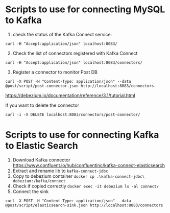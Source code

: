 # Scripts to use for connecting MySQL to Kafka

1. check the status of the Kafka Connect service:
```
curl -H "Accept:application/json" localhost:8083/
```

2. Check the list of connectors registered with Kafka Connect
```
curl -H "Accept:application/json" localhost:8083/connectors/
```

3.  Register a connector to monitor Post DB
```
curl -X POST -H "Content-Type: application/json" --data @post/script/post-connector.json http://localhost:8083/connectors
```

https://debezium.io/documentation/reference/3.1/tutorial.html

If you want to delete the connector
```
curl -i -X DELETE localhost:8083/connectors/post-connector/
```

# Scripts to use for connecting Kafka to Elastic Search

1. Download Kafka connector https://www.confluent.io/hub/confluentinc/kafka-connect-elasticsearch
2. Extract and rename lib to `kafka-connect-jdbc`
3. Copy to debezium container `docker cp .\kafka-connect-jdbc\ debezium:/kafka/connect`
4. Check if copied correctly  `docker exec -it debezium ls -al connect/`
5. Connect the sink
```
curl -X POST -H "Content-Type: application/json" --data @post/script/elasticsearch-sink.json http://localhost:8083/connectors
```

